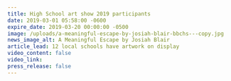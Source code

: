 ```yaml
---
title: High School art show 2019 participants
date: 2019-03-01 05:58:00 -0600
expire_date: 2019-03-20 00:00:00 -0500
image: /uploads/a-meaningful-escape-by-josiah-blair-bbchs---copy.jpg
news_image_alt: A Meaningful Escape by Josiah Blair
article_lead: 12 local schools have artwork on display
video_content: false
video_link:
press_release: false
---
```

